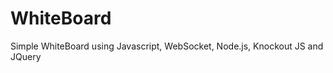 WhiteBoard
==========

Simple WhiteBoard using Javascript, WebSocket, Node.js, Knockout JS and JQuery
